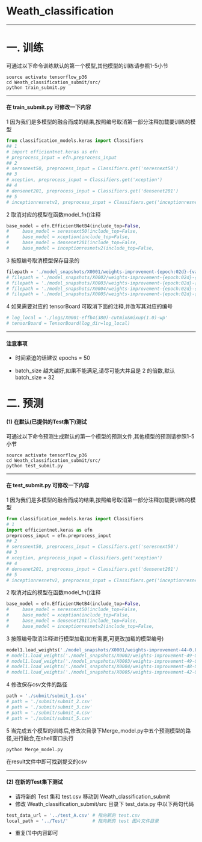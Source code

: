 # Weath_classification

-----

# 一. 训练

可通过以下命令训练默认的第一个模型,其他模型的训练请参照1-5小节
```shell
source activate tensorflow_p36
cd Weath_classification_submit/src/
python train_submit.py
```
----
#### 在 train_submit.py 可修改一下内容 

1 因为我们是多模型的融合而成的结果,按照编号取消第一部分注释加载要训练的模型
```python
from classification_models.keras import Classifiers
## 1
# import efficientnet.keras as efn
# preprocess_input = efn.preprocess_input
## 2
# seresnext50, preprocess_input = Classifiers.get('seresnext50')
## 3
# xception, preprocess_input = Classifiers.get('xception')
## 4
# densenet201, preprocess_input = Classifiers.get('densenet201')
## 5
# inceptionresnetv2, preprocess_input = Classifiers.get('inceptionresnetv2')
```
2 取消对应的模型在函数model_fn()注释
```python
base_model = efn.EfficientNetB4(include_top=False,
#     base_model = seresnext50(include_top=False,
#     base_model = xception(include_top=False,
#     base_model = densenet201(include_top=False,
#     base_model = inceptionresnetv2(include_top=False,
```
3 按照编号取消模型保存目录的
```python
filepath = './model_snapshots/X0001/weights-improvement-{epoch:02d}-{val_acc:.4f}.h5'
# filepath = './model_snapshots/X0002/weights-improvement-{epoch:02d}-{val_acc:.4f}.h5'
# filepath = './model_snapshots/X0003/weights-improvement-{epoch:02d}-{val_acc:.4f}.h5'
# filepath = './model_snapshots/X0004/weights-improvement-{epoch:02d}-{val_acc:.4f}.h5'
# filepath = './model_snapshots/X0005/weights-improvement-{epoch:02d}-{val_acc:.4f}.h5'
```
4 如果需要对应的 tensorBoard 可取消下面的注释,并改写其对应的编号
```python
# log_local = './logs/X0001-effb4(380)-cutmix&mixup(1.0)-wp'
# tensorBoard = TensorBoard(log_dir=log_local)
```
----
#### 注意事项

*  时间紧迫的话建议 epochs = 50

*  batch_size 越大越好,如果不能满足,请尽可能大并且是 2 的倍数,默认 batch_size = 32


# 二. 预测

#### (1) 在默认(已提供的Test集下)测试 

可通过以下命令预测生成默认的第一个模型的预测文件,其他模型的预测请参照1-5小节
```shell
source activate tensorflow_p36
cd Weath_classification_submit/src/
python test_submit.py
```
----
#### 在 test_submit.py 可修改一下内容 

1 因为我们是多模型的融合而成的结果,按照编号取消第一部分注释加载要训练的模型
```python
from classification_models.keras import Classifiers
# 1
import efficientnet.keras as efn
preprocess_input = efn.preprocess_input
## 2
# seresnext50, preprocess_input = Classifiers.get('seresnext50')
## 3
# xception, preprocess_input = Classifiers.get('xception')
## 4
# densenet201, preprocess_input = Classifiers.get('densenet201')
## 5
# inceptionresnetv2, preprocess_input = Classifiers.get('inceptionresnetv2')
```
2 取消对应的模型在函数model_fn()注释
```python
base_model = efn.EfficientNetB4(include_top=False,
#     base_model = seresnext50(include_top=False,
#     base_model = xception(include_top=False,
#     base_model = densenet201(include_top=False,
#     base_model = inceptionresnetv2(include_top=False,
```
3 按照编号取消注释进行模型加载(如有需要,可更改加载的模型编号)
```python
model1.load_weights('./model_snapshots/X0001/weights-improvement-44-0.8930.h5')
# model1.load_weights('./model_snapshots/X0002/weights-improvement-49-0.8977.h5')
# model1.load_weights('./model_snapshots/X0003/weights-improvement-49-0.8874.h5')
# model1.load_weights('./model_snapshots/X0004/weights-improvement-48-0.9002.h5')
# model1.load_weights('./model_snapshots/X0005/weights-improvement-42-0.8846.h5')
```
4 修改保存csv文件的路径
```python
path = './submit/submit_1.csv'
# path = './submit/submit_2.csv'
# path = './submit/submit_3.csv'
# path = './submit/submit_4.csv'
# path = './submit/submit_5.csv'
```
5 当完成五个模型的训练后,修改次目录下Merge_model.py中五个预测模型的路径,进行融合,在shell窗口执行
```shell
python Merge_model.py
```
在result文件中即可找到提交的csv

-----
#### (2) 在新的Test集下测试
* 请将新的 Test 集和 test.csv 移动到 Weath_classification_submit
* 修改 Weath_classification_submit/src 目录下 test_data.py 中以下两句代码
```python
test_data_url = '../test_A.csv' # 指向新的 test.csv    
local_path = '../Test/'         # 指向新的 test 图片文件目录
```
* 重复(1)中内容即可
